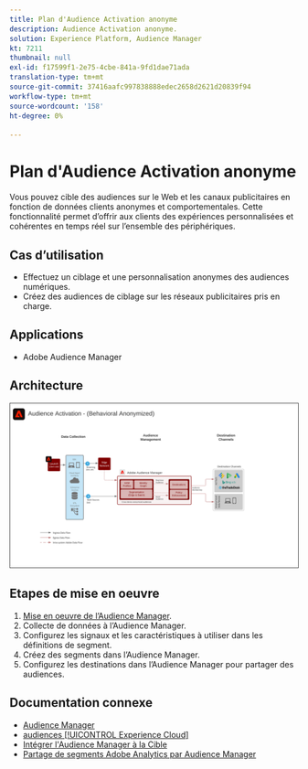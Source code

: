 ```yaml
---
title: Plan d'Audience Activation anonyme
description: Audience Activation anonyme.
solution: Experience Platform, Audience Manager
kt: 7211
thumbnail: null
exl-id: f17599f1-2e75-4cbe-841a-9fd1dae71ada
translation-type: tm+mt
source-git-commit: 37416aafc997838888edec2658d2621d20839f94
workflow-type: tm+mt
source-wordcount: '158'
ht-degree: 0%

---
```


# Plan d&#39;Audience Activation anonyme

Vous pouvez cible des audiences sur le Web et les canaux publicitaires en fonction de données clients anonymes et comportementales. Cette fonctionnalité permet d’offrir aux clients des expériences personnalisées et cohérentes en temps réel sur l’ensemble des périphériques.

## Cas d’utilisation

* Effectuez un ciblage et une personnalisation anonymes des audiences numériques.
* Créez des audiences de ciblage sur les réseaux publicitaires pris en charge.

## Applications

* Adobe Audience Manager

## Architecture

<img src="assets/aam.svg" alt="Architecture de référence du plan directeur des Audiences Activation anonymes" style="border:1px solid #4a4a4a" />

## Etapes de mise en oeuvre

<!-- These steps should link to help. -->

1. [Mise en oeuvre de l’Audience Manager](https://experienceleague.corp.adobe.com/docs/audience-manager/user-guide/implementation-integration-guides/implement-audience-manager.html?lang=en#implementation-integration-guides).
1. Collecte de données à l’Audience Manager.
1. Configurez les signaux et les caractéristiques à utiliser dans les définitions de segment.
1. Créez des segments dans l’Audience Manager.
1. Configurez les destinations dans l’Audience Manager pour partager des audiences.

## Documentation connexe

* [Audience Manager](https://experienceleague.adobe.com/docs/audience-manager.html?lang=en)
* [audiences  [!UICONTROL Experience Cloud]](https://experienceleague.adobe.com/docs/core-services/interface/audiences/audience-library.html)
* [Intégrer l&#39;Audience Manager à la Cible](https://experienceleague.adobe.com/docs/audience-manager/user-guide/implementation-integration-guides/integration-other-solutions/aam-target-integration.html)
* [Partage de segments Adobe Analytics par Audience Manager](https://experienceleague.adobe.com/docs/analytics/components/segmentation/segmentation-workflow/seg-publish.html)
